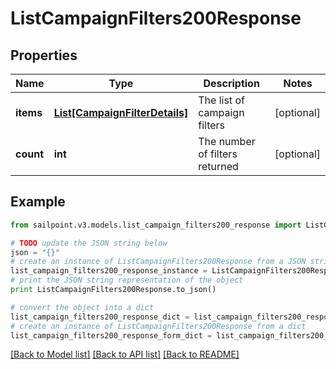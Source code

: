 # ListCampaignFilters200Response


## Properties

Name | Type | Description | Notes
------------ | ------------- | ------------- | -------------
**items** | [**List[CampaignFilterDetails]**](CampaignFilterDetails.md) | The list of campaign filters | [optional] 
**count** | **int** | The number of filters returned | [optional] 

## Example

```python
from sailpoint.v3.models.list_campaign_filters200_response import ListCampaignFilters200Response

# TODO update the JSON string below
json = "{}"
# create an instance of ListCampaignFilters200Response from a JSON string
list_campaign_filters200_response_instance = ListCampaignFilters200Response.from_json(json)
# print the JSON string representation of the object
print ListCampaignFilters200Response.to_json()

# convert the object into a dict
list_campaign_filters200_response_dict = list_campaign_filters200_response_instance.to_dict()
# create an instance of ListCampaignFilters200Response from a dict
list_campaign_filters200_response_form_dict = list_campaign_filters200_response.from_dict(list_campaign_filters200_response_dict)
```
[[Back to Model list]](../README.md#documentation-for-models) [[Back to API list]](../README.md#documentation-for-api-endpoints) [[Back to README]](../README.md)


